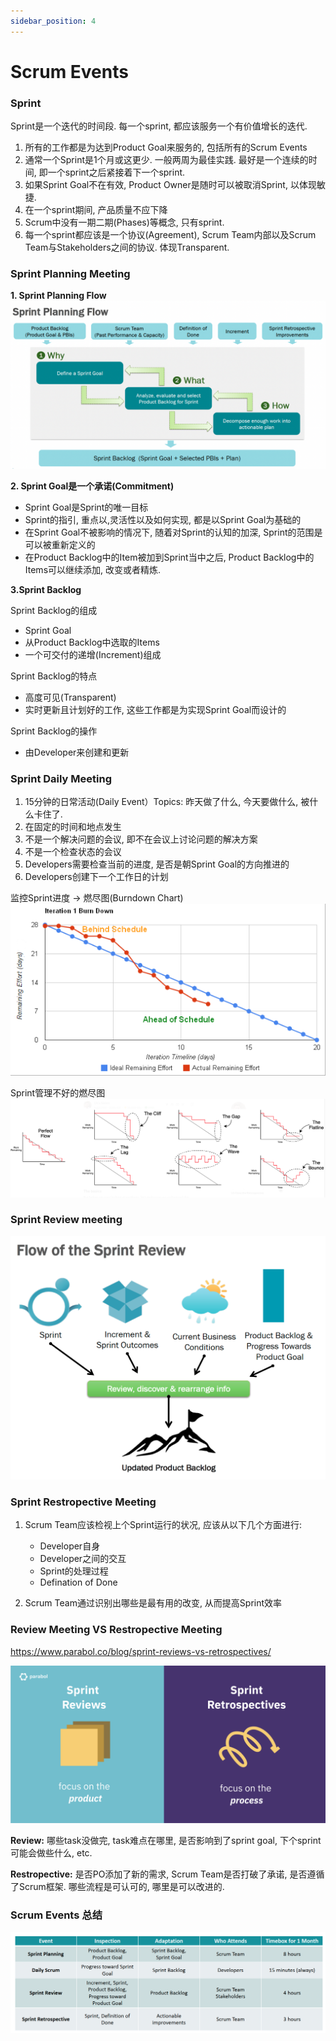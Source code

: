 ```yaml
---
sidebar_position: 4
---
```


# Scrum Events

### Sprint

Sprint是一个迭代的时间段. 每一个sprint, 都应该服务一个有价值增长的迭代.

1. 所有的工作都是为达到Product Goal来服务的, 包括所有的Scrum Events 
2. 通常一个Sprint是1个月或这更少. 一般两周为最佳实践. 最好是一个连续的时间, 即一个sprint之后紧接着下一个sprint.
3. 如果Sprint Goal不在有效, Product Owner是随时可以被取消Sprint, 以体现敏捷.
4. 在一个sprint期间, 产品质量不应下降
5. Scrum中没有一期二期(Phases)等概念, 只有sprint.
6. 每一个sprint都应该是一个协议(Agreement), Scrum Team内部以及Scrum Team与Stakeholders之间的协议. 体现Transparent.

### Sprint Planning Meeting

**1. Sprint Planning Flow**
![Sprint Planning Flow](./pics/sprint_planning_flow.png)

**2. Sprint Goal是一个承诺(Commitment)**

* Sprint Goal是Sprint的唯一目标
* Sprint的指引, 重点以,灵活性以及如何实现, 都是以Sprint Goal为基础的
* 在Sprint Goal不被影响的情况下, 随着对Sprint的认知的加深, Sprint的范围是可以被重新定义的 
* 在Product Backlog中的Item被加到Sprint当中之后, Product Backlog中的Items可以继续添加, 改变或者精炼.

**3.Sprint Backlog**

Sprint Backlog的组成

* Sprint Goal
* 从Product Backlog中选取的Items
* 一个可交付的递增(Increment)组成

Sprint Backlog的特点

* 高度可见(Transparent)
* 实时更新且计划好的工作, 这些工作都是为实现Sprint Goal而设计的

Sprint Backlog的操作

* 由Developer来创建和更新

### Sprint Daily Meeting

1. 15分钟的日常活动(Daily Event）Topics: 昨天做了什么, 今天要做什么, 被什么卡住了. 
2. 在固定的时间和地点发生
3. 不是一个解决问题的会议, 即不在会议上讨论问题的解决方案
4. 不是一个检查状态的会议
5. Developers需要检查当前的进度, 是否是朝Sprint Goal的方向推进的
6. Developers创建下一个工作日的计划

监控Sprint进度  -> 燃尽图(Burndown Chart)
![Ideal Burndown Chart](./pics/ideal_burndown_chart.png)

Sprint管理不好的燃尽图
![Burndown Chart Bad Examples](./pics/burndown_chart_bad_examples.png)

### Sprint Review meeting
![Flow of The Sprint Review](./pics/flow_of_the_sprint_review.png)

### Sprint Restropective Meeting

1. Scrum Team应该检视上个Sprint运行的状况, 应该从以下几个方面进行:

    * Developer自身
    * Developer之间的交互
    * Sprint的处理过程
    * Defination of Done

2. Scrum Team通过识别出哪些是最有用的改变, 从而提高Sprint效率

### Review Meeting VS Restropective Meeting

https://www.parabol.co/blog/sprint-reviews-vs-retrospectives/

![Sprint Review and Retrospectives](./pics/sprint_reviews_retrospectives.png)

**Review:** 哪些task没做完, task难点在哪里, 是否影响到了sprint goal, 下个sprint可能会做些什么, etc.

**Restropective:** 是否PO添加了新的需求, Scrum Team是否打破了承诺, 是否遵循了Scrum框架. 哪些流程是可认可的, 哪里是可以改进的. 

### Scrum Events 总结
![Scrum Events Summary](./pics/scrum_events_summary.png)
